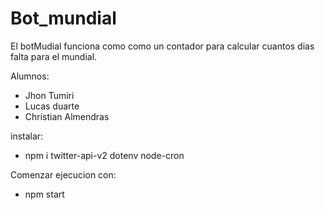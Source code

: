 # Bot_mundial
El botMudial funciona como como un contador para calcular cuantos dias falta para el mundial.

Alumnos:

  - Jhon Tumiri
  - Lucas duarte
  - Christian Almendras
  
  instalar:
  
  - npm i twitter-api-v2 dotenv node-cron
  
  Comenzar ejecucion con:
  
  - npm start
